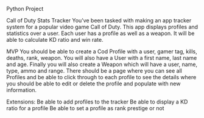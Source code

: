 Python Project

Call of Duty Stats Tracker You’ve been tasked with making an app tracker system for a popular video game Call of Duty. This app displays profiles and statistics over a user. Each user has a profile as well as a weapon. It will be able to calculate KD ratio and win rate.

MVP You should be able to create a Cod Profile with a user, gamer tag, kills, deaths, rank, weapon. You will also have a User with a first name, last name and age. Finally you will also create a Weapon which will have a user, name, type, ammo and range.
There should be a page where you can see all Profiles and be able to click through to each profile to see the details where you should be able to edit or delete the profile and populate with new information.

Extensions: 
Be able to add profiles to the tracker 
Be able to display a KD ratio for a profile 
Be able to set a profile as rank prestige or not

